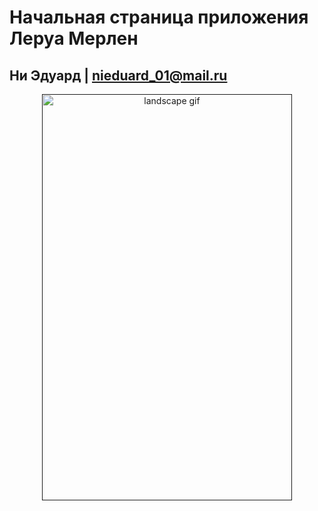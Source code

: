# Начальная страница приложения Леруа Мерлен  
## Ни Эдуард | nieduard_01@mail.ru  
<p align="center">
    <a href=""https://imgflip.com/gif/567c8o"><img width="400" height="650" src="https://i.imgflip.com/567c8o.gif" title="landscape gif"></a>
</p>
